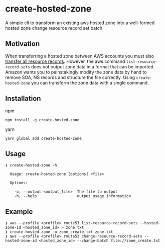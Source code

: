# create-hosted-zone
A simple cli to transform an existing aws hosted zone into a well-formed hosted zone change resource record set batch

## Motivation
When transferring a hosted zone between AWS accounts you must also [transfer all resource records](https://docs.aws.amazon.com/Route53/latest/DeveloperGuide/hosted-zones-migrating.html). However, the aws command `list-resource-record-sets` does not output zone data in a format that can be imported. Amazon wants you to painstakingly modify the zone data by hand to remove SOA, NS records and structure the file correctly. Using `create-hosted-zone` you can transform the zone data with a single command.

## Installation

npm
```
npm install -g create-hosted-zone
```

yarn
```
yarn global add create-hosted-zone
```

## Usage

```
❯ create-hosted-zone -h

  Usage: create-hosted-zone [options] <file>

  Options:

    -o, --output <output_file>  The file to output
    -h, --help                  output usage information
```

## Example

```
❯ aws --profile <profile> route53 list-resource-record-sets --hosted-zone-id <hosted_zone_id> > zone.txt
❯ create-hosted-zone -o zone_create.txt zone.txt
❯ aws --profile <profile> route53 change-resource-record-sets --hosted-zone-id <hosted_zone_id> --change-batch file://zone_create.txt
```